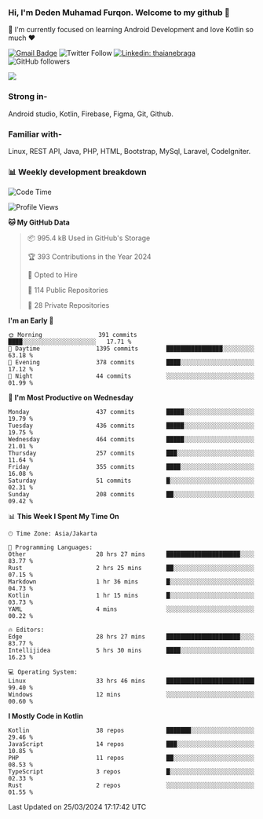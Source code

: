 ### Hi, I'm Deden Muhamad Furqon. Welcome to my github 👋

<!--
**furqoncreative/furqoncreative** is a ✨ _special_ ✨ repository because its `README.md` (this file) appears on your GitHub profile.

Here are some ideas to get you started:

- 🔭 I’m currently working on ...
- 👯 I’m looking to collaborate on ...
- 🤔 I’m looking for help with ...
- 💬 Ask me about ...
- 📫 How to reach me: ...
- 😄 Pronouns: ...
- ⚡ Fun fact: ...
-->

  🌱 I'm currently focused on learning Android Development and love Kotlin so much ❤ 

[![Gmail Badge](https://img.shields.io/badge/-furqoncreative24@gmail.com-c14438?style=flat-square&logo=Gmail&logoColor=white&link=mailto:furqoncreative24@gmail.com)](mailto:furqoncreative24@gmail.com)
![Twitter Follow](https://img.shields.io/twitter/follow/furqoncreative?label=Follow)
[![Linkedin: thaianebraga](https://img.shields.io/badge/-Deden_Muhamad_Furqon-blue?style=flat-square&logo=Linkedin&logoColor=white&link=https://www.linkedin.com/in/anmol-p-singh/)](https://www.linkedin.com/in/furqoncreative/)
![GitHub followers](https://img.shields.io/github/followers/furqoncreative?label=Follow&style=social)

<img src="https://github-readme-stats.sera5-dev.vercel.app/api?username=furqoncreative&hide=stars&show_icons=true&count_private=true&include_all_commits=true&title_color=#008080&icon_color=#008080&hide_border=true" width="">

### Strong in-

Android studio, Kotlin, Firebase, Figma, Git, Github.

### Familiar with-
Linux, REST API, Java, PHP, HTML, Bootstrap, MySql, Laravel, CodeIgniter.

### 📊 Weekly development breakdown

<!--START_SECTION:waka-->
![Code Time](http://img.shields.io/badge/Code%20Time-2%2C070%20hrs%2057%20mins-blue)

![Profile Views](http://img.shields.io/badge/Profile%20Views-0-blue)

**🐱 My GitHub Data** 

> 📦 995.4 kB Used in GitHub's Storage 
 > 
> 🏆 393 Contributions in the Year 2024
 > 
> 💼 Opted to Hire
 > 
> 📜 114 Public Repositories 
 > 
> 🔑 28 Private Repositories 
 > 
**I'm an Early 🐤** 

```text
🌞 Morning                391 commits         ████░░░░░░░░░░░░░░░░░░░░░   17.71 % 
🌆 Daytime                1395 commits        ████████████████░░░░░░░░░   63.18 % 
🌃 Evening                378 commits         ████░░░░░░░░░░░░░░░░░░░░░   17.12 % 
🌙 Night                  44 commits          ░░░░░░░░░░░░░░░░░░░░░░░░░   01.99 % 
```
📅 **I'm Most Productive on Wednesday** 

```text
Monday                   437 commits         █████░░░░░░░░░░░░░░░░░░░░   19.79 % 
Tuesday                  436 commits         █████░░░░░░░░░░░░░░░░░░░░   19.75 % 
Wednesday                464 commits         █████░░░░░░░░░░░░░░░░░░░░   21.01 % 
Thursday                 257 commits         ███░░░░░░░░░░░░░░░░░░░░░░   11.64 % 
Friday                   355 commits         ████░░░░░░░░░░░░░░░░░░░░░   16.08 % 
Saturday                 51 commits          █░░░░░░░░░░░░░░░░░░░░░░░░   02.31 % 
Sunday                   208 commits         ██░░░░░░░░░░░░░░░░░░░░░░░   09.42 % 
```


📊 **This Week I Spent My Time On** 

```text
🕑︎ Time Zone: Asia/Jakarta

💬 Programming Languages: 
Other                    28 hrs 27 mins      █████████████████████░░░░   83.77 % 
Rust                     2 hrs 25 mins       ██░░░░░░░░░░░░░░░░░░░░░░░   07.15 % 
Markdown                 1 hr 36 mins        █░░░░░░░░░░░░░░░░░░░░░░░░   04.73 % 
Kotlin                   1 hr 15 mins        █░░░░░░░░░░░░░░░░░░░░░░░░   03.73 % 
YAML                     4 mins              ░░░░░░░░░░░░░░░░░░░░░░░░░   00.22 % 

🔥 Editors: 
Edge                     28 hrs 27 mins      █████████████████████░░░░   83.77 % 
Intellijidea             5 hrs 30 mins       ████░░░░░░░░░░░░░░░░░░░░░   16.23 % 

💻 Operating System: 
Linux                    33 hrs 46 mins      █████████████████████████   99.40 % 
Windows                  12 mins             ░░░░░░░░░░░░░░░░░░░░░░░░░   00.60 % 
```

**I Mostly Code in Kotlin** 

```text
Kotlin                   38 repos            ███████░░░░░░░░░░░░░░░░░░   29.46 % 
JavaScript               14 repos            ███░░░░░░░░░░░░░░░░░░░░░░   10.85 % 
PHP                      11 repos            ██░░░░░░░░░░░░░░░░░░░░░░░   08.53 % 
TypeScript               3 repos             █░░░░░░░░░░░░░░░░░░░░░░░░   02.33 % 
Rust                     2 repos             ░░░░░░░░░░░░░░░░░░░░░░░░░   01.55 % 
```




 Last Updated on 25/03/2024 17:17:42 UTC
<!--END_SECTION:waka-->
